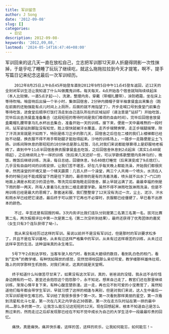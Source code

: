 ```yaml
---
title: 军训留念
author: J Song
date: '2012-09-08'
slug: []
categories:
  - 日记
description: 2012-09-08-
keywords: '2012,09,08,'
lastmod: '2024-05-14T16:47:46+08:00'
---
```

军训回来的这几天一直在放松自己，立志把军训那12天非人折磨得阴影一次性抹掉，于是乎吃了睡睡了玩玩了继续吃，就这么拖拖拉拉到今天才提笔，啊不，提手写篇日记来纪念这最后一次军训经历。

        2012年8月25日上午8点45开始登车直到2012年9月5日中午11点45登车返回，近12天的全封闭军训生活让我知道了什么叫做魔鬼训练。每天每天，4点开始各个宿舍就陆陆续续起床（本人比较懒，一直5点才起~~），洗漱，整理内务，穿戴（带帽扎腰带），涂防晒霜，坐在床上等待吹哨。哨音响后出操一个半小时，集体回宿舍，2分钟内摘帽子穿半袖拿餐盒出来集合（跑在前面的还勉强能有点儿时间上上厕所，后面的就不用指望了），齐步走喊口号到食堂门前集合等待吃饭，进食堂后顺序打饭打汤走到自己连队所在的区域站好（请注意是“站好”）开始吃饭，完毕后出去洗餐盒准备集合（这段短短的等待时间是我们难得的自由时间）。完毕后回宿舍放餐盒戴帽扎腰带拿马扎水杯出去集合，准备开始一天的训练。接下来，便是一天中最难熬的一段时间，站军姿站到脚趾没有知觉，脸上很快就被汗水覆盖，走齐步端臂换臂，走正步端腿端臂，除了汗流浃背就是汗如雨下，特别是练习正步的那几天，回宿舍之后住在二楼的我们上楼梯都已经抬不动腿，换衣服不得不用手帮助腿才能抬得起来。沙地的训练场上，一踏步一走路便是尘土飞扬。训练间隙休息的那短短的10分钟总是那么短暂，马扎对我们来说都能够算得上是舒服地老板椅了。直到中午11点半回宿舍换衣服拿餐盒去吃饭，之后回宿舍休息到2点起床（其实1点40就得起），之后继续同上午一样的训练（到后来几天还好一些，可以学歌练歌整理内务神马的），晚饭，晚饭后继续训练，洗澡，每日总结，回寝休息，9点40熄灯睡觉（后来演变成了9点熄灯）。几乎没有自由时间的训练安排，让我们苦不堪言。好在几乎每天晚上都能洗澡，开始我们都很庆幸，然而澡堂的环境又是一个晴天霹雳：几百人挤一个澡堂，两三个人共用一个喷头，水流在人多的时候已经不能成股留下而是往下滴的，最悲惨的是有的洗着洗着，喷头就不出水了~门口的地面上满是水和泥沙的混合物，等洗完后穿拖鞋走回宿舍，脚上早就沾满了泥。最最幸福的倒是下雨的那一两天，所有人拿着马扎坐到二楼走廊里学歌。虽然不得不淋雨吃饭淋雨洗澡，但是不用训练已经是最大的恩赐了。那套迷彩服，我们整整穿了12天没有洗过一次，尘土、泥沙、汗水和雨水早已经把它浸透，最后终于可以脱下它再也不必穿时，衣服都已经僵硬了，早已看不出原本的颜色。
        
        不过，辛苦还是有回报的嘛。3次内务评比我们连队分别是第二名第三名第一名，拔河比赛第二名，两次板报评比中第一次是第二名（第二次没听到结果），最终还获得了优秀团体的嘉奖（女生只有3个连队获得了呦~）。
        
        我从来没有经历过这样的军训。虽说以前并不是没有军训过，但是那时的军训要求松多了，并且不是在军训基地，从未有过这样严格集中的军训，从未有过这样艰苦的训练，从未过过这样辛苦的生活。这种滋味真的永生难忘。
        
       5号下午2点到达学校，当客车驶入校门时，看到高大碧绿的数目，看到乳白色的校门，看到“宏伟”的教学楼，有种恍如隔世的感觉，突然觉得校园那么亲切可爱，教学楼那样雄伟壮观，路上的同学那样生机勃勃，对我们来说，这真的就是天堂啊。
       
       终于知道什么叫做苦尽甘来了。如果没有这次军训，真的，爸爸说的没错，我永远不会珍惜身边拥有的一切，甚至还会抱怨这个抱怨那个，永不知足。想来自己走了，教官们还在那里继续训练，渐渐心情平复下来，有种心酸苦楚弥漫。这一走，再也见不到可爱的小宝教官了，虽然知道他们每年都会带学生军训，早就习惯了这样的相逢与离别，但是对我们来说，这人生中最后一次军训却是毕生难忘的。军训给了我很多很多个第一次。第一次看到那样美丽的星空，第一次看到流星和北斗七星，第一次在几天之内学会近30首歌，第一次在走方队时站在第一排的最中间……那么多的第一次，让我怎么能忘记这短短的12天。现在回想起来，根本不知道自己是怎么熬过来的，然而走过之后却发现那已经在不知不觉中成长为自己的大学生活中一段最最珍贵的回忆。
       
       痛快，真是痛快。痛并快乐着，这样的苦，这样的欢乐，让我如何能忘，如何能忘！~